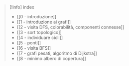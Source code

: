 >[!info] index
>- [[0 - introduzione]] 
>- [[1 - introduzione ai grafi]]
>- [[2 - visita DFS, colorabilità, componenti connesse]]
>- [[3 - sort topologico]]
>- [[4 - individuare cicli]]
>- [[5 - ponti]]
>- [[6 - visita BFS]]
>- [[7 - grafi pesati, algoritmo di Dijkstra]]
>- [[8 - minimo albero di copertura]]